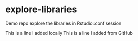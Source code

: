 # explore-libraries
Demo repo explore the libraries in Rstudio::conf session

This is a line I added locally
This is a line I added from GitHub

